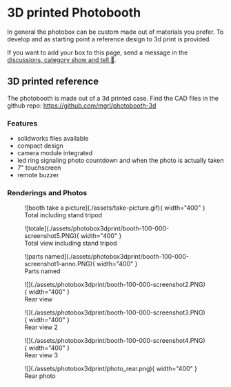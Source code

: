 # 3D printed Photobooth

In general the photobox can be custom made out of materials you prefer.
To develop and as starting point a reference design to 3d print is provided.

If you want to add your box to this page, send a message in the [discussions, category show and tell 📣](https://github.com/mgrl/photobooth-app/discussions/categories/show-and-tell).

## 3D printed reference

The photobooth is made out of a 3d printed case.
Find the CAD files in the github repo: <https://github.com/mgrl/photobooth-3d>

### Features

- solidworks files available
- compact design
- camera module integrated
- led ring signaling photo countdown and when the photo is actually taken
- 7" touchscreen
- remote buzzer

### Renderings and Photos

<figure markdown>
  ![booth take a picture](./assets/take-picture.gif){ width="400" }
  <figcaption>Total including stand tripod</figcaption>
</figure>

<figure markdown>
  ![totale](./assets/photobox3dprint/booth-100-000-screenshot5.PNG){ width="400" }
  <figcaption>Total view including stand tripod</figcaption>
</figure>

<figure markdown>
  ![parts named](./assets/photobox3dprint/booth-100-000-screenshot1-anno.PNG){ width="400" }
  <figcaption>Parts named</figcaption>
</figure>

<figure markdown>
  ![](./assets/photobox3dprint/booth-100-000-screenshot2.PNG){ width="400" }
  <figcaption>Rear view</figcaption>
</figure>

<figure markdown>
  ![](./assets/photobox3dprint/booth-100-000-screenshot3.PNG){ width="400" }
  <figcaption>Rear view 2</figcaption>
</figure>

<figure markdown>
  ![](./assets/photobox3dprint/booth-100-000-screenshot4.PNG){ width="400" }
  <figcaption>Rear view 3</figcaption>
</figure>

<figure markdown>
  ![](./assets/photobox3dprint/photo_rear.png){ width="400" }
  <figcaption>Rear photo</figcaption>
</figure>
